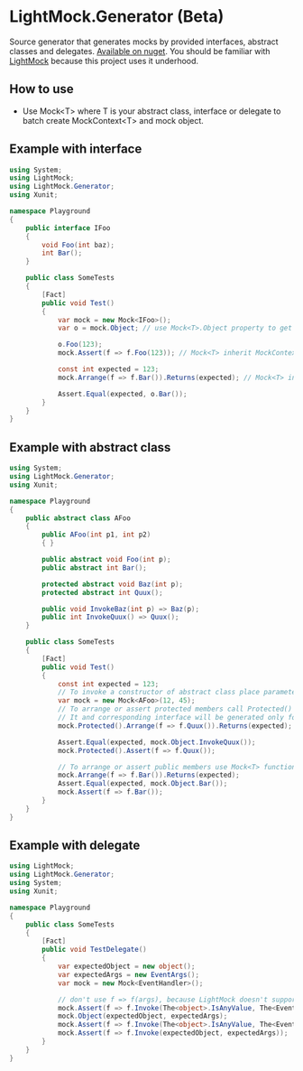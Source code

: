 # LightMock.Generator (Beta)

Source generator that generates mocks by provided interfaces, abstract classes and delegates. [Available on nuget](https://www.nuget.org/packages/LightMock.Generator/).
You should be familiar with [LightMock](https://github.com/seesharper/LightMock) because this project uses it underhood.

## How to use
* Use Mock\<T\> where T is your abstract class, interface or delegate to batch create MockContext\<T\> and mock object.

## Example with interface

```csharp
using System;
using LightMock;
using LightMock.Generator;
using Xunit;

namespace Playground
{
    public interface IFoo
    {
        void Foo(int baz);
        int Bar();
    }

    public class SomeTests
    {
        [Fact]
        public void Test()
        {
            var mock = new Mock<IFoo>();
            var o = mock.Object; // use Mock<T>.Object property to get mock object

            o.Foo(123);
            mock.Assert(f => f.Foo(123)); // Mock<T> inherit MockContext<T>. Use it to assert or arrange context.

            const int expected = 123;
            mock.Arrange(f => f.Bar()).Returns(expected); // Mock<T> inherit MockContext<T>. Use it to assert or arrange context.

            Assert.Equal(expected, o.Bar());
        }
    }
}

```

## Example with abstract class

```csharp
using System;
using LightMock.Generator;
using Xunit;

namespace Playground
{
    public abstract class AFoo
    {
        public AFoo(int p1, int p2)
        { }

        public abstract void Foo(int p);
        public abstract int Bar();

        protected abstract void Baz(int p);
        protected abstract int Quux();

        public void InvokeBaz(int p) => Baz(p);
        public int InvokeQuux() => Quux();
    }

    public class SomeTests
    {
        [Fact]
        public void Test()
        {
            const int expected = 123;
            // To invoke a constructor of abstract class place parameters in Mock<T> constructor
            var mock = new Mock<AFoo>(12, 45);
            // To arrange or assert protected members call Protected() extension function.
            // It and corresponding interface will be generated only for classes
            mock.Protected().Arrange(f => f.Quux()).Returns(expected);

            Assert.Equal(expected, mock.Object.InvokeQuux());
            mock.Protected().Assert(f => f.Quux());

            // To arrange or assert public members use Mock<T> functions
            mock.Arrange(f => f.Bar()).Returns(expected);
            Assert.Equal(expected, mock.Object.Bar());
            mock.Assert(f => f.Bar());
        }
    }
}

```

## Example with delegate
```csharp
using LightMock;
using LightMock.Generator;
using System;
using Xunit;

namespace Playground
{
    public class SomeTests
    {
        [Fact]
        public void TestDelegate()
        {
            var expectedObject = new object();
            var expectedArgs = new EventArgs();
            var mock = new Mock<EventHandler>();

            // don't use f => f(args), because LightMock doesn't support that.
            mock.Assert(f => f.Invoke(The<object>.IsAnyValue, The<EventArgs>.IsAnyValue), Invoked.Never);
            mock.Object(expectedObject, expectedArgs);
            mock.Assert(f => f.Invoke(The<object>.IsAnyValue, The<EventArgs>.IsAnyValue));
            mock.Assert(f => f.Invoke(expectedObject, expectedArgs));
        }
    }
}

```
